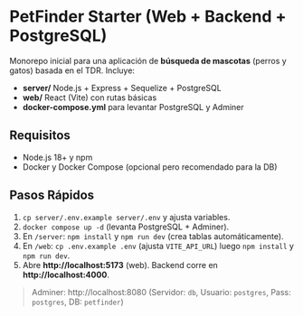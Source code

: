 # PetFinder Starter (Web + Backend + PostgreSQL)

Monorepo inicial para una aplicación de **búsqueda de mascotas** (perros y gatos) basada en el TDR. 
Incluye:
- **server/** Node.js + Express + Sequelize + PostgreSQL
- **web/** React (Vite) con rutas básicas
- **docker-compose.yml** para levantar PostgreSQL y Adminer

## Requisitos
- Node.js 18+ y npm
- Docker y Docker Compose (opcional pero recomendado para la DB)

## Pasos Rápidos
1) `cp server/.env.example server/.env` y ajusta variables.
2) `docker compose up -d` (levanta PostgreSQL + Adminer).
3) En `/server`: `npm install` y `npm run dev` (crea tablas automáticamente).
4) En `/web`: `cp .env.example .env` (ajusta `VITE_API_URL`) luego `npm install` y `npm run dev`.
5) Abre **http://localhost:5173** (web). Backend corre en **http://localhost:4000**.

> Adminer: http://localhost:8080  (Servidor: `db`, Usuario: `postgres`, Pass: `postgres`, DB: `petfinder`)
